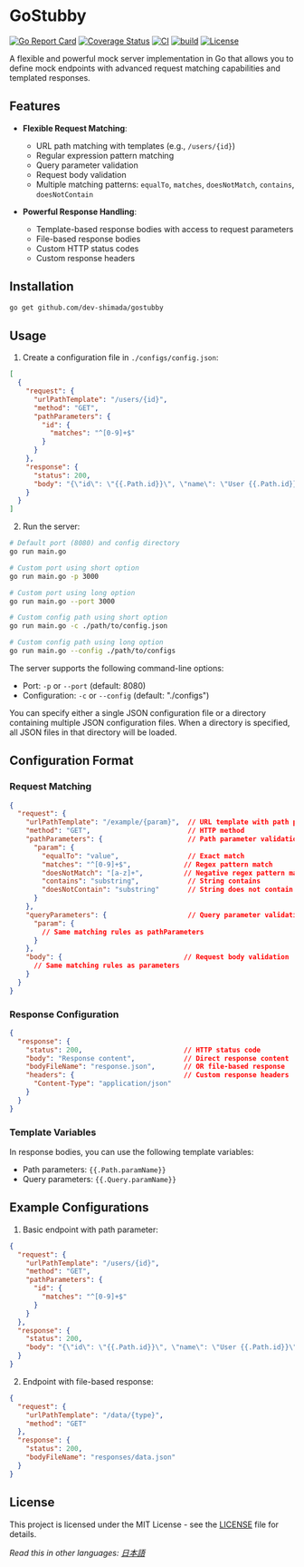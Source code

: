 # GoStubby
[![Go Report Card](https://goreportcard.com/badge/github.com/dev-shimada/GoStubby)](https://goreportcard.com/report/github.com/dev-shimada/GoStubby)
[![Coverage Status](https://coveralls.io/repos/github/dev-shimada/GoStubby/badge.svg?branch=main)](https://coveralls.io/github/dev-shimada/GoStubby?branch=main)
[![CI](https://github.com/dev-shimada/GoStubby/actions/workflows/CI.yaml/badge.svg)](https://github.com/dev-shimada/GoStubby/actions/workflows/CI.yaml)
[![build](https://github.com/dev-shimada/GoStubby/actions/workflows/build-docker-image.yaml/badge.svg)](https://github.com/dev-shimada/GoStubby/actions/workflows/build-docker-image.yaml)
[![License](https://img.shields.io/badge/license-MIT-blue)](https://github.com/dev-shimada/GoStubby/blob/master/LICENSE)

A flexible and powerful mock server implementation in Go that allows you to define mock endpoints with advanced request matching capabilities and templated responses.

## Features

- **Flexible Request Matching**:
  - URL path matching with templates (e.g., `/users/{id}`)
  - Regular expression pattern matching
  - Query parameter validation
  - Request body validation
  - Multiple matching patterns: `equalTo`, `matches`, `doesNotMatch`, `contains`, `doesNotContain`

- **Powerful Response Handling**:
  - Template-based response bodies with access to request parameters
  - File-based response bodies
  - Custom HTTP status codes
  - Custom response headers

## Installation

```bash
go get github.com/dev-shimada/gostubby
```

## Usage

1. Create a configuration file in `./configs/config.json`:

```json
[
  {
    "request": {
      "urlPathTemplate": "/users/{id}",
      "method": "GET",
      "pathParameters": {
        "id": {
          "matches": "^[0-9]+$"
        }
      }
    },
    "response": {
      "status": 200,
      "body": "{\"id\": \"{{.Path.id}}\", \"name\": \"User {{.Path.id}}\"}"
    }
  }
]
```

2. Run the server:

```bash
# Default port (8080) and config directory
go run main.go

# Custom port using short option
go run main.go -p 3000

# Custom port using long option
go run main.go --port 3000

# Custom config path using short option
go run main.go -c ./path/to/config.json

# Custom config path using long option
go run main.go --config ./path/to/configs
```

The server supports the following command-line options:
- Port: `-p` or `--port` (default: 8080)
- Configuration: `-c` or `--config` (default: "./configs")

You can specify either a single JSON configuration file or a directory containing multiple JSON configuration files. When a directory is specified, all JSON files in that directory will be loaded.

## Configuration Format

### Request Matching

```json
{
  "request": {
    "urlPathTemplate": "/example/{param}",  // URL template with path parameters
    "method": "GET",                        // HTTP method
    "pathParameters": {                     // Path parameter validation rules
      "param": {
        "equalTo": "value",                 // Exact match
        "matches": "^[0-9]+$",             // Regex pattern match
        "doesNotMatch": "[a-z]+",          // Negative regex pattern match
        "contains": "substring",            // String contains
        "doesNotContain": "substring"       // String does not contain
      }
    },
    "queryParameters": {                    // Query parameter validation
      "param": {
        // Same matching rules as pathParameters
      }
    },
    "body": {                              // Request body validation
      // Same matching rules as parameters
    }
  }
}
```

### Response Configuration

```json
{
  "response": {
    "status": 200,                         // HTTP status code
    "body": "Response content",            // Direct response content
    "bodyFileName": "response.json",       // OR file-based response
    "headers": {                           // Custom response headers
      "Content-Type": "application/json"
    }
  }
}
```

### Template Variables

In response bodies, you can use the following template variables:
- Path parameters: `{{.Path.paramName}}`
- Query parameters: `{{.Query.paramName}}`

## Example Configurations

1. Basic endpoint with path parameter:
```json
{
  "request": {
    "urlPathTemplate": "/users/{id}",
    "method": "GET",
    "pathParameters": {
      "id": {
        "matches": "^[0-9]+$"
      }
    }
  },
  "response": {
    "status": 200,
    "body": "{\"id\": \"{{.Path.id}}\", \"name\": \"User {{.Path.id}}\"}"
  }
}
```

2. Endpoint with file-based response:
```json
{
  "request": {
    "urlPathTemplate": "/data/{type}",
    "method": "GET"
  },
  "response": {
    "status": 200,
    "bodyFileName": "responses/data.json"
  }
}
```

## License

This project is licensed under the MIT License - see the [LICENSE](LICENSE) file for details.

*Read this in other languages: [日本語](README.ja.md)*
